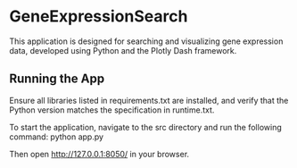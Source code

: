 # GeneExpressionSearch

This application is designed for searching and visualizing gene expression data, developed using Python and the Plotly Dash framework.

## Running the App

Ensure all libraries listed in requirements.txt are installed, and verify that the Python version matches the specification in runtime.txt.

To start the application, navigate to the src directory and run the following command: python app.py

Then open http://127.0.0.1:8050/ in your browser.
